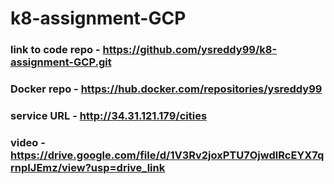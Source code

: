 # k8-assignment-GCP

### link to code repo - https://github.com/ysreddy99/k8-assignment-GCP.git
### Docker repo - https://hub.docker.com/repositories/ysreddy99 
### service URL - http://34.31.121.179/cities
### video - https://drive.google.com/file/d/1V3Rv2joxPTU7OjwdlRcEYX7qrnpIJEmz/view?usp=drive_link
